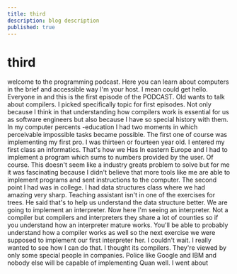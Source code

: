 ```yaml
---
title: third
description: blog description
published: true
---
```


# third
welcome to the programming podcast. Here you can learn about computers in the brief and accessible way I'm your host. I mean could get hello. Everyone in and this is the first episode of the PODCAST. Old wants to talk about compilers. I picked specifically topic for first episodes. Not only because I think in that understanding how compilers work is essential for us as software engineers but also because I have so special history with them. In my computer percents -education I had two moments in which perceivable impossible tasks became possible. The first one of course was implementing my first pro. I was thirteen or fourteen year old. I entered my first class an informatics. That's how we Has In eastern Europe and I had to implement a program which sums to numbers provided by the user. Of course. This doesn't seem like a industry greats problem to solve but for me it was fascinating because I didn't believe that more tools like me are able to implement programs and sent instructions to the computer. The second point I had was in college. I had data structures class where we had amazing very sharp. Teaching assistant isn't in one of the exercises for trees. He said that's to help us understand the data structure better. We are going to implement an interpreter. Now here I'm seeing an interpreter. Not a compiler but compilers and interpreters they share a lot of counties so if you understand how an interpreter mature works. You'll be able to probably understand how a compiler works as well so the next exercise we were supposed to implement our first interpreter her. I couldn't wait. I really wanted to see how I can do that. I thought its compilers. They're viewed by only some special people in companies. Police like Google and IBM and nobody else will be capable of implementing Quan well. I went about